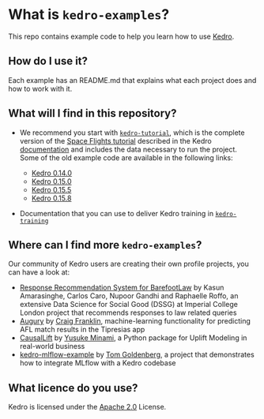 # What is `kedro-examples`?

This repo contains example code to help you learn how to use [Kedro](https://github.com/quantumblacklabs/kedro).

## How do I use it?

Each example has an README.md that explains what each project does and how to work with it.

## What will I find in this repository?

- We recommend you start with [`kedro-tutorial`](https://github.com/quantumblacklabs/kedro-examples/tree/master/kedro-tutorial), which is the complete version of the [Space Flights tutorial](https://kedro.readthedocs.io/en/stable/03_tutorial/02_tutorial_template.html) described in the Kedro [documentation](https://kedro.readthedocs.io) and includes the data necessary to run the project. Some of the old example code are available in the following links:
  - [Kedro 0.14.0](XX)
  - [Kedro 0.15.0](XX)
  - [Kedro 0.15.5](XX)
  - [Kedro 0.15.8](XX)

- Documentation that you can use to deliver Kedro training in [`kedro-training`](https://github.com/quantumblacklabs/kedro-examples/tree/master/kedro-training)

## Where can I find more `kedro-examples`?

Our community of Kedro users are creating their own profile projects, you can have a look at:
- [Response Recommendation System for BarefootLaw](https://github.com/dssg/barefoot-winnie-public) by Kasun Amarasinghe, Carlos Caro, Nupoor Gandhi and Raphaelle Roffo, an extensive Data Science for Social Good (DSSG) at Imperial College London project that recommends responses to law related queries
- [Augury](https://github.com/tipresias/augury) by [Craig Franklin](https://github.com/cfranklin11), machine-learning functionality for predicting AFL match results in the Tipresias app
- [CausalLift](https://github.com/Minyus/causallift) by [Yusuke Minami](https://github.com/Minyus), a Python package for Uplift Modeling in real-world business
- [kedro-mlflow-example](https://github.com/tgoldenberg/kedro-mlflow-example) by [Tom Goldenberg](https://github.com/tgoldenberg), a project that demonstrates how to integrate MLflow with a Kedro codebase

## What licence do you use?

Kedro is licensed under the [Apache 2.0](https://github.com/quantumblacklabs/kedro-example/blob/master/LICENSE.md) License.
